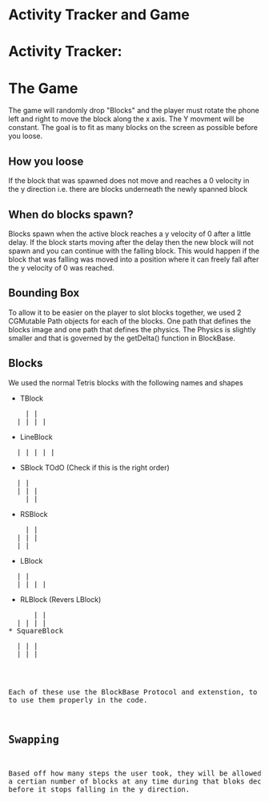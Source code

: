 # Activity Tracker and Game

# Activity Tracker:


# The Game
The game will randomly drop "Blocks" and the player must rotate the phone left and right to move the block along the x axis. The Y movment will be constant. The goal is to fit as many blocks on the screen as possible before you loose.

## How you loose
If the block that was spawned does not move and reaches a 0 velocity in the y direction i.e. there are blocks underneath the newly spanned block

## When do blocks spawn?
Blocks spawn when the active block reaches a y velocity of 0 after a little delay. If the block starts moving after the delay then the new block will not spawn and you can continue with the falling block. This would happen if the block that was falling was moved into a position where it can freely fall after the y velocity of 0 was reached.

## Bounding Box
To allow it to be easier on the player to slot blocks together, we used 2 CGMutable Path objects for each of the blocks. One path that defines the blocks image and one path that defines the physics. The Physics is slightly smaller and that is governed by the getDelta() function in BlockBase.

## Blocks
We used the normal Tetris blocks with the following names and shapes
* TBlock
<pre>
    | |
  | | | |
</pre>
* LineBlock
<pre>
  | | | | |
</pre>
* SBlock TOdO (Check if this is the right order)
<pre>
  | |
  | | |
    | |
</pre>
* RSBlock 
<pre>
    | |
  | | |
  | |
</pre>
* LBlock
<pre>
  | |
  | | | |
</pre>
* RLBlock (Revers LBlock)
<pre>
      | |
  | | | |
* SquareBlock
<pre>
  | | |
  | | |
</pre>
Each of these use the BlockBase Protocol and extenstion, to allow us to use them properly in the code.

## Swapping 
Based off how many steps the user took, they will be allowed to swap a certian number of blocks at any time during that bloks decent, but before it stops falling in the y direction.